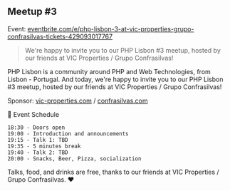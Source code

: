 ## Meetup #3

Event: [eventbrite.com/e/php-lisbon-3-at-vic-properties-grupo-confrasilvas-tickets-429093017767](https://www.eventbrite.com/e/php-lisbon-3-at-vic-properties-grupo-confrasilvas-tickets-429093017767)

> We're happy to invite you to our PHP Lisbon #3 meetup, hosted by our friends at VIC Properties / Grupo Confrasilvas!

PHP Lisbon is a community around PHP and Web Technologies, from Lisbon - Portugal. And today, we're happy to invite you to our PHP Lisbon #3 meetup, hosted by our friends at VIC Properties / Grupo Confrasilvas!

Sponsor: [vic-properties.com](http://vic-properties.com) / [confrasilvas.com](http://confrasilvas.com)

📆 Event Schedule

    18:30 - Doors open
    19:00 - Introduction and announcements
    19:15 - Talk 1: TBD
    19:35 - 5 minutes break
    19:40 - Talk 2: TBD
    20:00 - Snacks, Beer, Pizza, socialization

Talks, food, and drinks are free, thanks to our friends at VIC Properties / Grupo Confrasilvas. ❤️